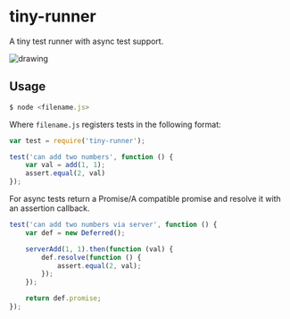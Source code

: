 # tiny-runner

A tiny test runner with async test support.

![drawing](https://raw.github.com/st3redstripe/tiny-runner/assets/screen.png)

## Usage

```js
$ node <filename.js>
```

Where `filename.js` registers tests in the following format:

```js
var test = require('tiny-runner');

test('can add two numbers', function () {
	var val = add(1, 1);
	assert.equal(2, val)
});
```

For async tests return a Promise/A compatible promise and resolve it with an assertion callback.

```js
test('can add two numbers via server', function () {
	var def = new Deferred();

	serverAdd(1, 1).then(function (val) {
		def.resolve(function () {
			assert.equal(2, val);	
		});
	});

	return def.promise;
});
```
